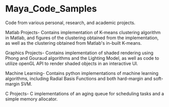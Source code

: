 # Maya_Code_Samples
Code from various personal, research, and academic projects. 


Matlab Projects- Contains implementation of K-means clustering algorithm in Matlab, and
figures of the clustering obtained from the implementation, as well as the clustering 
obtained from Matlab's in-built K-means. 

Graphics Projects- Contains implementation of shaded rendering using Phong and Gouraud algorithms
and the Lighting Model, as well as code to utilize openGL API to render shaded objects 
in an interactive UI. 

Machine Learning- Contains python implementations of machine learning algorithms, including 
Radial Basis Functions and both hard-margin and soft-margin SVM. 

C Projects- C implementations of an aging queue for scheduling tasks and a simple memory allocator.
